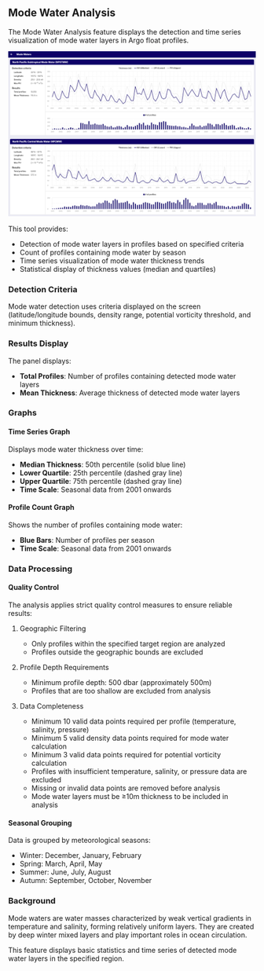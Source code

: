 ## Mode Water Analysis

The Mode Water Analysis feature displays the detection and time series visualization of mode water layers in Argo float profiles.

![Mode Waters](../../../imgs/mode_waters.png)

This tool provides:

- Detection of mode water layers in profiles based on specified criteria
- Count of profiles containing mode water by season
- Time series visualization of mode water thickness trends
- Statistical display of thickness values (median and quartiles)

### Detection Criteria

Mode water detection uses criteria displayed on the screen (latitude/longitude bounds, density range, potential vorticity threshold, and minimum thickness).

### Results Display

The panel displays:

- **Total Profiles**: Number of profiles containing detected mode water layers
- **Mean Thickness**: Average thickness of detected mode water layers

### Graphs

#### Time Series Graph

Displays mode water thickness over time:

- **Median Thickness**: 50th percentile (solid blue line)
- **Lower Quartile**: 25th percentile (dashed gray line)
- **Upper Quartile**: 75th percentile (dashed gray line)
- **Time Scale**: Seasonal data from 2001 onwards

#### Profile Count Graph

Shows the number of profiles containing mode water:

- **Blue Bars**: Number of profiles per season
- **Time Scale**: Seasonal data from 2001 onwards

### Data Processing

#### Quality Control

The analysis applies strict quality control measures to ensure reliable results:

1. Geographic Filtering

   - Only profiles within the specified target region are analyzed
   - Profiles outside the geographic bounds are excluded

2. Profile Depth Requirements

   - Minimum profile depth: 500 dbar (approximately 500m)
   - Profiles that are too shallow are excluded from analysis

3. Data Completeness

   - Minimum 10 valid data points required per profile (temperature, salinity, pressure)
   - Minimum 5 valid density data points required for mode water calculation
   - Minimum 3 valid data points required for potential vorticity calculation
   - Profiles with insufficient temperature, salinity, or pressure data are excluded
   - Missing or invalid data points are removed before analysis
   - Mode water layers must be ≥10m thickness to be included in analysis

#### Seasonal Grouping

Data is grouped by meteorological seasons:

- Winter: December, January, February
- Spring: March, April, May
- Summer: June, July, August
- Autumn: September, October, November

### Background

Mode waters are water masses characterized by weak vertical gradients in temperature and salinity, forming relatively uniform layers. They are created by deep winter mixed layers and play important roles in ocean circulation.

This feature displays basic statistics and time series of detected mode water layers in the specified region.
